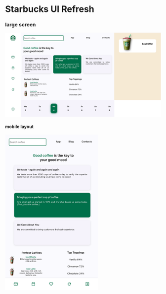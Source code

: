 # Starbucks UI Refresh

### large screen

![big screen layout](./screenshots/big-screen-layout.png)

#### mobile layout

<img height="500" src="./screenshots/mobile-layout.png">
